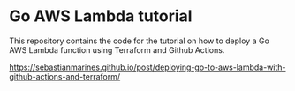 # Go AWS Lambda tutorial

This repository contains the code for the tutorial on how to deploy a Go AWS Lambda function using Terraform and Github Actions.

https://sebastianmarines.github.io/post/deploying-go-to-aws-lambda-with-github-actions-and-terraform/
